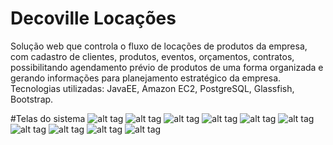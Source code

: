 # Decoville Locações
Solução web que controla o fluxo de locações de produtos da empresa, com cadastro de clientes, produtos, eventos, orçamentos, contratos, possibilitando agendamento prévio de produtos de uma forma organizada e gerando informações para planejamento estratégico da empresa.
Tecnologias utilizadas: JavaEE, Amazon EC2, PostgreSQL, Glassfish, Bootstrap.

#Telas do sistema
![alt tag](https://github.com/vitoralves/gerenciamentoBanca/blob/master/telasDecoville/login.png)
![alt tag](https://github.com/vitoralves/gerenciamentoBanca/blob/master/telasDecoville/home.png)
![alt tag](https://github.com/vitoralves/gerenciamentoBanca/blob/master/telasDecoville/clientes.png)
![alt tag](https://github.com/vitoralves/gerenciamentoBanca/blob/master/telasDecoville/eventos.png)
![alt tag](https://github.com/vitoralves/gerenciamentoBanca/blob/master/telasDecoville/orcamento.png)
![alt tag](https://github.com/vitoralves/gerenciamentoBanca/blob/master/telasDecoville/check_list.png)
![alt tag](https://github.com/vitoralves/gerenciamentoBanca/blob/master/telasDecoville/login_mobile.png)
![alt tag](https://github.com/vitoralves/gerenciamentoBanca/blob/master/telasDecoville/home_mobile.png)
![alt tag](https://github.com/vitoralves/gerenciamentoBanca/blob/master/telasDecoville/home_menu_mobile.png)
![alt tag](https://github.com/vitoralves/gerenciamentoBanca/blob/master/telasDecoville/check_list_mobile.png)
